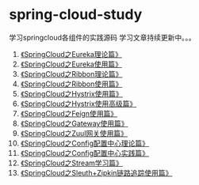 # spring-cloud-study
学习springcloud各组件的实践源码
 学习文章持续更新中。。。
 1. [《SpringCloud之Eureka理论篇》](https://blog.csdn.net/yuanshangshenghuo/article/details/106966840)
 2. [《SpringCloud之Eureka使用篇》](https://blog.csdn.net/yuanshangshenghuo/article/details/106962926)
 3. [《SpringCloud之Ribbon理论篇》](https://blog.csdn.net/yuanshangshenghuo/article/details/107041951)
 4. [《SpringCloud之Ribbon使用篇》](https://blog.csdn.net/yuanshangshenghuo/article/details/106975354)
 5. [《SpringCloud之Hystrix使用篇》](https://blog.csdn.net/yuanshangshenghuo/article/details/106986372)
 6. [《SpringCloud之Hystrix使用高级篇》](https://blog.csdn.net/yuanshangshenghuo/article/details/107058274)
 7. [《SpringCloud之Feign使用篇》](https://blog.csdn.net/yuanshangshenghuo/article/details/107073918)
 8. [《SpringCloud之Gateway使用篇》](https://blog.csdn.net/yuanshangshenghuo/article/details/107101640)
 9. [《SpringCloud之Zuul网关使用篇》](https://blog.csdn.net/yuanshangshenghuo/article/details/107289572)
 10. [《SpringCloud之Config配置中心理论篇》](https://blog.csdn.net/yuanshangshenghuo/article/details/107348669) 
 11. [《SpringCloud之Config配置中心实践篇》](https://blog.csdn.net/yuanshangshenghuo/article/details/107353311)
 12. [《SpringCloud之Stream学习篇》](https://blog.csdn.net/yuanshangshenghuo/article/details/107234048)
 13. [《SpringCloud之Sleuth+Zipkin链路追踪使用篇》](https://blog.csdn.net/yuanshangshenghuo/article/details/107282298) 